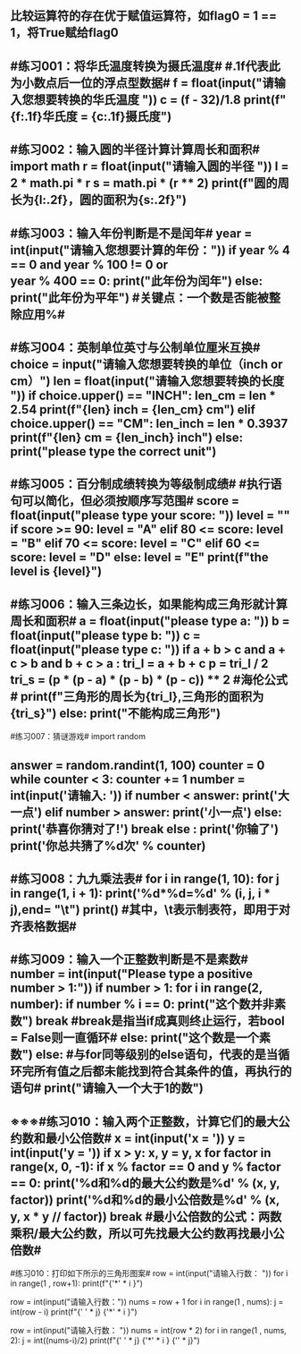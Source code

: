 比较运算符的存在优于赋值运算符，如flag0 = 1 == 1，将True赋给flag0
----------------------------------
#练习001：将华氏温度转换为摄氏温度#
#.1f代表此为小数点后一位的浮点型数据#
f = float(input("请输入您想要转换的华氏温度 "))
c = (f - 32)/1.8
print(f"{f:.1f}华氏度 = {c:.1f}摄氏度")
--------------------------------------
#练习002：输入圆的半径计算计算周长和面积#
import math
r = float(input("请输入圆的半径 "))
l = 2 * math.pi * r
s = math.pi * (r ** 2)
print(f"圆的周长为{l:.2f}，圆的面积为{s:.2f}")
--------------------------------------
#练习003：输入年份判断是不是闰年#
year = int(input("请输入您想要计算的年份："))
if year % 4 == 0  and year % 100 != 0 or\
    year % 400 == 0:
    print("此年份为闰年")
else:
    print("此年份为平年")
#关键点：一个数是否能被整除应用%#
-------------------------------------
#练习004：英制单位英寸与公制单位厘米互换#
choice = input("请输入您想要转换的单位（inch or cm）")
len = float(input("请输入您想要转换的长度 "))
if choice.upper() == "INCH":
    len_cm = len * 2.54
    print(f"{len} inch = {len_cm} cm")
elif choice.upper() == "CM":
    len_inch = len * 0.3937
    print(f"{len} cm = {len_inch} inch")
else:
    print("please type the correct unit")
--------------------------------------
#练习005：百分制成绩转换为等级制成绩#
#执行语句可以简化，但必须按顺序写范围#
score = float(input("please type your score: "))
level = ""
if score >= 90:
    level = "A"
elif 80 <= score:
    level = "B"
elif 70 <= score:
    level = "C"
elif 60 <= score:
    level = "D"
else:
    level = "E"
print(f"the level is {level}")
---------------------------------------
#练习006：输入三条边长，如果能构成三角形就计算周长和面积#
a = float(input("please type a: "))
b = float(input("please type b: "))
c = float(input("please type c: "))
if a + b > c and a + c > b and b + c > a :
    tri_l = a + b + c
    p = tri_l / 2
    tri_s = (p * (p - a) * (p - b) * (p - c)) ** 2 #海伦公式#
    print(f"三角形的周长为{tri_l},三角形的面积为{tri_s}")
else:
    print("不能构成三角形")
---------------------------------------
#练习007：猜谜游戏#
import random

answer = random.randint(1, 100)
counter = 0
while counter < 3:
    counter += 1
    number = int(input('请输入: '))
    if number < answer:
        print('大一点')
    elif number > answer:
        print('小一点')
    else:
        print('恭喜你猜对了!')
        break
else :
    print('你输了')
print('你总共猜了%d次' % counter)
--------------------------------------
#练习008：九九乘法表#
for i in range(1, 10):
    for j in range(1, i + 1):
        print('%d*%d=%d' % (i, j, i * j),end= "\t")
    print()
#其中，\t表示制表符，即用于对齐表格数据#
--------------------------------------
#练习009：输入一个正整数判断是不是素数#
number = int(input("Please type a positive number > 1:"))
if number > 1:
    for i in range(2, number):
        if number % i == 0:
            print("这个数并非素数")
            break                  #break是指当if成真则终止运行，若bool = False则一直循环#
    else:
        print("这个数是一个素数")
else:                             #与for同等级别的else语句，代表的是当循环完所有值之后都未能找到符合其条件的值，再执行的语句#
    print("请输入一个大于1的数")
 ------------------------------------
※※※#练习010：输入两个正整数，计算它们的最大公约数和最小公倍数#
x = int(input('x = '))
y = int(input('y = '))
if x > y:
    x, y = y, x
for factor in range(x, 0, -1):
    if x % factor == 0 and y % factor == 0:
        print('%d和%d的最大公约数是%d' % (x, y, factor))
        print('%d和%d的最小公倍数是%d' % (x, y, x * y // factor))
        break
#最小公倍数的公式：两数乘积/最大公约数，所以可先找最大公约数再找最小公倍数#
---------------------------------------
#练习010：打印如下所示的三角形图案#
row = int(input("请输入行数： "))
for i in range(1 , row+1):
    print(f"{'*' * i }")
    
row = int(input("请输入行数："))
nums = row + 1
for i in range(1 , nums):
    j = int(row - i)
    print(f"{' ' * j} {'*' * i }")
    
row = int(input("请输入行数： "))
nums = int(row * 2)
for i in range(1 , nums, 2):
    j = int((nums-i)/2)
    print(f"{' ' * j} {'*' * i } {'' * j}")
